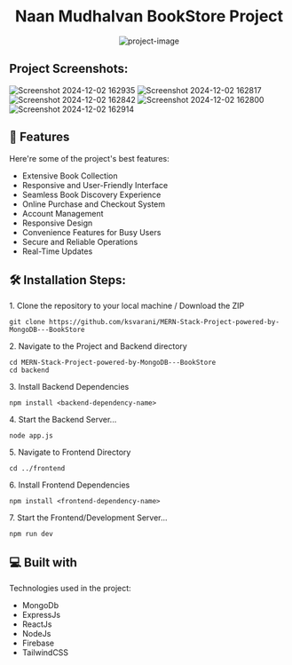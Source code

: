<h1 align="center" id="title">Naan Mudhalvan BookStore Project</h1>

<p align="center"><img src="https://socialify.git.ci/ksvarani/MERN-Stack-Project-powered-by-MongoDB---BookStore/image?description=1&descriptionEditable=A%20Naan%20Mudhalvan%20MERN%20Stack%20Book%20Store%20Application%20Powered%20By%20MongoDB&font=Jost&issues=1&language=1&logo=https%3A%2F%2Fimg.freepik.com%2Fpremium-vector%2Fatlas-holding-globe-logo-design-vector_773552-524.jpg%3Fsemt%3Dais_hybrid&name=1&owner=1&pattern=Floating%20Cogs&stargazers=1&theme=Dark" alt="project-image"></p>

<h2>Project Screenshots:</h2>

![Screenshot 2024-12-02 162935](https://github.com/user-attachments/assets/9cacfdd8-3a7f-4979-a9e1-148a54ad9f12)
![Screenshot 2024-12-02 162817](https://github.com/user-attachments/assets/eb622caf-fbac-4925-b9bd-b97532f0aeb5)
![Screenshot 2024-12-02 162842](https://github.com/user-attachments/assets/041b3028-c95d-4426-bfca-79781cda1e0f)
![Screenshot 2024-12-02 162800](https://github.com/user-attachments/assets/c5ba198a-12f1-4e6b-8e96-b960e31d9466)
![Screenshot 2024-12-02 162914](https://github.com/user-attachments/assets/cfeddf9c-1973-4590-be10-0f6058b56c21)

<h2>🧐 Features</h2>

Here're some of the project's best features:

*   Extensive Book Collection
*   Responsive and User-Friendly Interface
*   Seamless Book Discovery Experience
*   Online Purchase and Checkout System
*   Account Management
*   Responsive Design
*   Convenience Features for Busy Users
*   Secure and Reliable Operations
*   Real-Time Updates

<h2>🛠️ Installation Steps:</h2>

<p>1. Clone the repository to your local machine / Download the ZIP</p>

```
git clone https://github.com/ksvarani/MERN-Stack-Project-powered-by-MongoDB---BookStore
```

<p>2. Navigate to the Project and Backend directory</p>

```
cd MERN-Stack-Project-powered-by-MongoDB---BookStore
cd backend
```

<p>3. Install Backend Dependencies</p>

```
npm install <backend-dependency-name>
```

<p>4. Start the Backend Server...</p>

```
node app.js
```

<p>5. Navigate to Frontend Directory</p>

```
cd ../frontend
```

<p>6. Install Frontend Dependencies</p>

```
npm install <frontend-dependency-name>
```

<p>7. Start the Frontend/Development Server...</p>

```
npm run dev
```

<h2>💻 Built with</h2>

Technologies used in the project:

*   MongoDb
*   ExpressJs
*   ReactJs
*   NodeJs
*   Firebase
*   TailwindCSS
